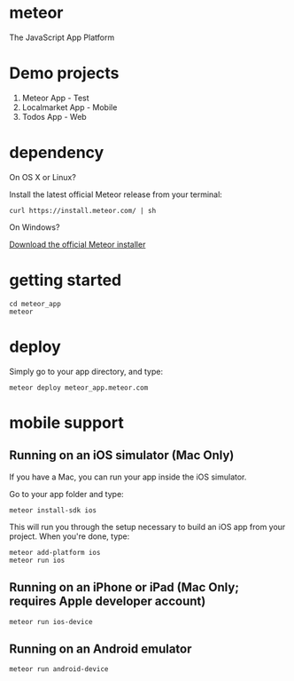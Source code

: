 # meteor
The JavaScript App Platform

# Demo projects

  1. Meteor App - Test
  2. Localmarket App - Mobile
  3. Todos App - Web

# dependency

On OS X or Linux?

Install the latest official Meteor release from your terminal:

    curl https://install.meteor.com/ | sh

On Windows?

[Download the official Meteor installer](https://install.meteor.com/windows)


# getting started
    cd meteor_app
    meteor

# deploy

Simply go to your app directory, and type:

    meteor deploy meteor_app.meteor.com



# mobile support

## Running on an iOS simulator (Mac Only)

If you have a Mac, you can run your app inside the iOS simulator.

Go to your app folder and type:

    meteor install-sdk ios

This will run you through the setup necessary to build an iOS app from your project. When you're done, type:

    meteor add-platform ios
    meteor run ios

## Running on an iPhone or iPad (Mac Only; requires Apple developer account)

    meteor run ios-device

## Running on an Android emulator

    meteor run android-device
